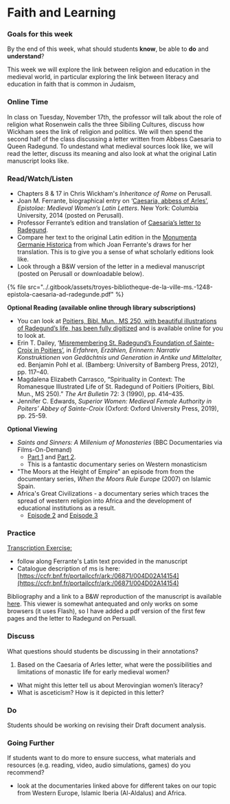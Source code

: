 # Faith and Learning

### Goals for this week

By the end of this week, what should students **know**, be able to **do** and **understand**?

This week we will explore the link between religion and education in the medieval world, in particular exploring the link between literacy and education in faith that is common in Judaism, 

### **Online Time**

In class on Tuesday, November 17th, the professor will talk about the role of religion what Rosenwein calls the three Sibiling Cultures, discuss how Wickham sees the link of religion and politics. We will then spend the second half of the class discussing a letter written from Abbess Caesaria to Queen Radegund. To undestand what medieval sources look like, we will read the letter, discuss its meaning and also look at what the original Latin manuscript looks like. 

### Read/Watch/Listen

* Chapters 8 & 17 in Chris Wickham's _Inheritance of Rome_ on Perusall. 
* Joan M. Ferrante, biographical entry on ‘[Caesaria, abbess of Arles’](https://epistolae.ctl.columbia.edu/woman/25209.html), _Epistolae: Medieval Women’s Latin Letters_. New York: Columbia University, 2014 \(posted on Perusall\).
* Professor Ferrante’s edition and translation of [Caesaria’s letter to Radegund](https://epistolae.ctl.columbia.edu/letter/915.html).
* Compare her text to the original Latin edition in the [Monumenta Germanie Historica](https://www.dmgh.de/mgh_epp_3/index.htm#page/450/mode/1up) from which Joan Ferrante's draws for her translation. This is to give you a sense of what scholarly editions look like. 
* Look through a B&W version of the letter in a medieval manuscript \(posted on Perusall or downloadable below\). 

{% file src="../.gitbook/assets/troyes-bibliotheque-de-la-ville-ms.-1248-epistola-caesaria-ad-radegunde.pdf" %}

**Optional Reading \(available online through library subscriptions\)**

* You can look at [Poitiers, Bibl. Mun., MS 250, with beautiful illustrations of Radegund’s life, has been fully digitized](https://www.bm-poitiers.fr/Default/digital-viewer/c-1117076) and is available online for you to look at. 
* Erin T. Dailey, ‘[Misremembering St. Radegund’s Foundation of Sainte-Croix in Poitiers’](https://d-nb.info/1058948059/34), in _Erfahren, Erzählen, Erinnern: Narrativ Konstruktionen von Gedächtnis und Generation in Antike und Mittelalter,_ ed. Benjamin Pohl et al. \(Bamberg: University of Bamberg Press, 2012\), pp. 117–40.
* Magdalena Elizabeth Carrasco, “Spirituality in Context: The Romanesque Illustrated Life of St. Radegund of Poitiers \(Poitiers, Bibl. Mun., MS 250\).” _The Art Bulletin_ 72: 3 \(1990\), pp. 414–435. 
* Jennifer C. Edwards, _Superior Women: Medieval Female Authority in Poiters’ Abbey of Sainte-Croix_ \(Oxford: Oxford University Press, 2019\), pp. 25-59.

**Optional Viewing**

* _Saints and Sinners: A Millenium of Monasteries_ \(BBC Documentaries via Films-On-Demand\)
  *  [Part 1](http://proxy.library.carleton.ca/login?url=https://fod.infobase.com/PortalPlaylists.aspx?wID=104730&xtid=95209) and [Part 2](http://proxy.library.carleton.ca/login?url=https://fod.infobase.com/PortalPlaylists.aspx?wID=104730&xtid=95210). 
  * This is a fantastic documentary series on Western monasticism
* "The Moors at the Height of Empire" an episode from from the documentary series, _When the Moors Rule Europe_ \(2007\) on Islamic Spain.
* Africa's Great Civilizations - a documentary series which traces the spread of western religion into Africa and the development of educational institutions as a result. 
  * [Episode 2](http://proxy.library.carleton.ca/login?url=https://fod.infobase.com/PortalPlaylists.aspx?wID=104730&xtid=144351) and [Episode 3](http://proxy.library.carleton.ca/login?url=https://fod.infobase.com/PortalPlaylists.aspx?wID=104730&xtid=144352)

### Practice

[Transcription Exercise:](../exercises/transcription-exercise.md) 

* follow along Ferrante's Latin text provided in the manuscript
* Catalogue description of ms is here: [https://ccfr.bnf.fr/portailccfr/ark:/06871/004D02A14154](https://ccfr.bnf.fr/portailccfr/ark:/06871/004D02A14154)

Bibliography and a link to a B&W reproduction of the manuscript is available [here](https://portail.mediatheque.grand-troyes.fr/iguana/www.main.cls?surl=search#RecordId=2.2094). This viewer is somewhat antequated and only works on some browsers \(it uses Flash\), so I have added a pdf version of the first few pages and the letter to Radegund on Persuall.  

### **Discuss**

What questions should students be discussing in their annotations?

1. Based on the Caesaria of Arles letter, what were the possibilities and limitations of monastic life for early medieval women?

* What might this letter tell us about Merovingian women’s literacy?
* What is asceticism? How is it depicted in this letter?

### **Do**

Students should be working on revising their Draft document analysis. 

### Going Further

If students want to do more to ensure success, what materials and resources \(e.g. reading, video, audio simulations, games\) do you recommend?

* look at the documentaries linked above for different takes on our topic from Western Europe, Islamic Iberia \(Al-Aldalus\) and Africa. 

